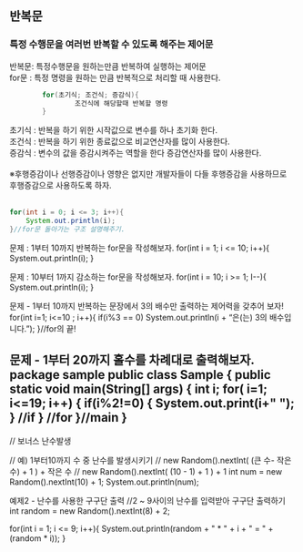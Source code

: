 ## 반복문
### 특정 수행문을 여러번 반복할 수 있도록 해주는 제어문

반복문: 특정수행문을 원하는만큼 반복하여 실행하는 제어문<br>
for문 : 특정 명령을 원하는 만큼 반복적으로 처리할 때 사용한다.<br>

```java
		for(초기식; 조건식; 증감식){
				조건식에 해당할때 반복할 명령
		}
```
초기식 : 반복을 하기 위한 시작값으로 변수를 하나 초기화 한다.<br>
조건식 : 반복을 하기 위한 종료값으로 비교연산자를 많이 사용한다.<br>
증감식 : 변수의 값을 증감시켜주는 역할을 한다 증감연산자를 많이 사용한다.<br>
<br>
※후행증감이나 선행증감이나 영향은 없지만 개발자들이 다들 후행증감을 사용하므로 후행증감으로 사용하도록 하자.<br>
<br>


```java
for(int i = 0; i <= 3; i++){
	System.out.println(i);
}//for문 돌아가는 구조 설명해주기.
```

문제 : 1부터 10까지 반복하는 for문을 작성해보자.
for(int i = 1; i <= 10; i++){
	System.out.println(i);
}

문제 : 10부터 1까지 감소하는 for문을 작성해보자.
for(int i = 10; i >= 1; I--){
	System.out.println(i);
}

문제 - 1부터 10까지 반복하는 문장에서 3의 배수만 출력하는 제어력을 갖추어 보자!	
for(int i=1; i<=10 ; i++){
	if(i%3 == 0)
		System.out.println(i + “은(는) 3의 배수입니다.”);
}//for의 끝!

문제 - 1부터 20까지 홀수를 차례대로 출력해보자.
package sample public class Sample {
 public static void main(String[] args) {
  int i;
 for( i=1; i<=19; i++) {
        if(i%2!=0) {
             System.out.print(i+" ");
        } //if
     } //for
   }//main
 }
---------------------------------------------------------------------------
// 보너스 난수발생

// 예) 1부터10까지 수 중 난수를 발생시키기
// new Random().nextInt( (큰 수- 작은 수) + 1 ) + 작은 수
// new Random().nextInt( (10 - 1) + 1 ) + 1
int num = new Random().nextInt(10) + 1;
System.out.println(num);


예제2 - 난수를 사용한 구구단 출력
//2 ~ 9사이의 난수를 입력받아 구구단 출력하기
int random = new Random().nextInt(8) + 2;
		
for(int i = 1; i <= 9; i++){
	System.out.println(random + " * " + i + " = " + (random * i));
}
